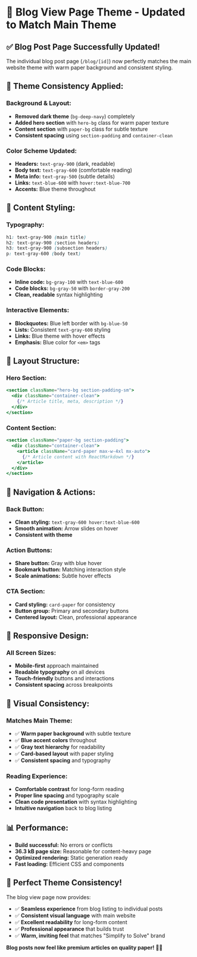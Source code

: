 # 📖 Blog View Page Theme - Updated to Match Main Theme

## ✅ **Blog Post Page Successfully Updated!**

The individual blog post page (`/blog/[id]`) now perfectly matches the main website theme with warm paper background and consistent styling.

## 🎨 **Theme Consistency Applied:**

### **Background & Layout:**
- **Removed dark theme** (`bg-deep-navy`) completely
- **Added hero section** with `hero-bg` class for warm paper texture
- **Content section** with `paper-bg` class for subtle texture
- **Consistent spacing** using `section-padding` and `container-clean`

### **Color Scheme Updated:**
- **Headers:** `text-gray-900` (dark, readable)
- **Body text:** `text-gray-600` (comfortable reading)
- **Meta info:** `text-gray-500` (subtle details)
- **Links:** `text-blue-600` with `hover:text-blue-700`
- **Accents:** Blue theme throughout

## 📝 **Content Styling:**

### **Typography:**
```css
h1: text-gray-900 (main title)
h2: text-gray-900 (section headers)  
h3: text-gray-900 (subsection headers)
p: text-gray-600 (body text)
```

### **Code Blocks:**
- **Inline code:** `bg-gray-100` with `text-blue-600`
- **Code blocks:** `bg-gray-50` with `border-gray-200`
- **Clean, readable** syntax highlighting

### **Interactive Elements:**
- **Blockquotes:** Blue left border with `bg-blue-50`
- **Lists:** Consistent `text-gray-600` styling
- **Links:** Blue theme with hover effects
- **Emphasis:** Blue color for `<em>` tags

## 🎯 **Layout Structure:**

### **Hero Section:**
```jsx
<section className="hero-bg section-padding-sm">
  <div className="container-clean">
    {/* Article title, meta, description */}
  </div>
</section>
```

### **Content Section:**
```jsx
<section className="paper-bg section-padding">
  <div className="container-clean">
    <article className="card-paper max-w-4xl mx-auto">
      {/* Article content with ReactMarkdown */}
    </article>
  </div>
</section>
```

## 🧭 **Navigation & Actions:**

### **Back Button:**
- **Clean styling:** `text-gray-600 hover:text-blue-600`
- **Smooth animation:** Arrow slides on hover
- **Consistent with theme**

### **Action Buttons:**
- **Share button:** Gray with blue hover
- **Bookmark button:** Matching interaction style
- **Scale animations:** Subtle hover effects

### **CTA Section:**
- **Card styling:** `card-paper` for consistency
- **Button group:** Primary and secondary buttons
- **Centered layout:** Clean, professional appearance

## 📱 **Responsive Design:**

### **All Screen Sizes:**
- **Mobile-first** approach maintained
- **Readable typography** on all devices
- **Touch-friendly** buttons and interactions
- **Consistent spacing** across breakpoints

## 🎨 **Visual Consistency:**

### **Matches Main Theme:**
- ✅ **Warm paper background** with subtle texture
- ✅ **Blue accent colors** throughout
- ✅ **Gray text hierarchy** for readability
- ✅ **Card-based layout** with paper styling
- ✅ **Consistent spacing** and typography

### **Reading Experience:**
- **Comfortable contrast** for long-form reading
- **Proper line spacing** and typography scale
- **Clean code presentation** with syntax highlighting
- **Intuitive navigation** back to blog listing

## 📊 **Performance:**
- **Build successful:** No errors or conflicts
- **36.3 kB page size:** Reasonable for content-heavy page
- **Optimized rendering:** Static generation ready
- **Fast loading:** Efficient CSS and components

## 🎉 **Perfect Theme Consistency!**

The blog view page now provides:
- ✅ **Seamless experience** from blog listing to individual posts
- ✅ **Consistent visual language** with main website
- ✅ **Excellent readability** for long-form content
- ✅ **Professional appearance** that builds trust
- ✅ **Warm, inviting feel** that matches "Simplify to Solve" brand

**Blog posts now feel like premium articles on quality paper!** 📖✨